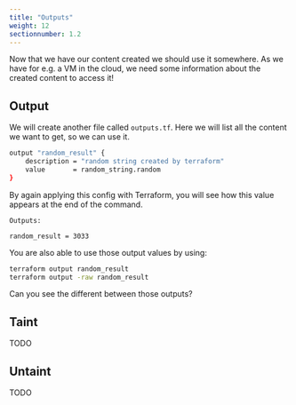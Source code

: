 ```yaml
---
title: "Outputs"
weight: 12
sectionnumber: 1.2
---
```


Now that we have our content created we should use it somewhere. As we have for e.g. a VM in the cloud, we need some information about the created content to access it!


## Output

We will create another file called `outputs.tf`. Here we will list all the content we want to get, so we can use it.

```bash
output "random_result" {
    description = "random string created by terraform"
    value       = random_string.random
}
```

By again applying this config with Terraform, you will see how this value appears at the end of the command.

```
Outputs:

random_result = 3033
```

You are also able to use those output values by using:

```bash
terraform output random_result
terraform output -raw random_result
```

Can you see the different between those outputs?


## Taint

TODO


## Untaint

TODO
